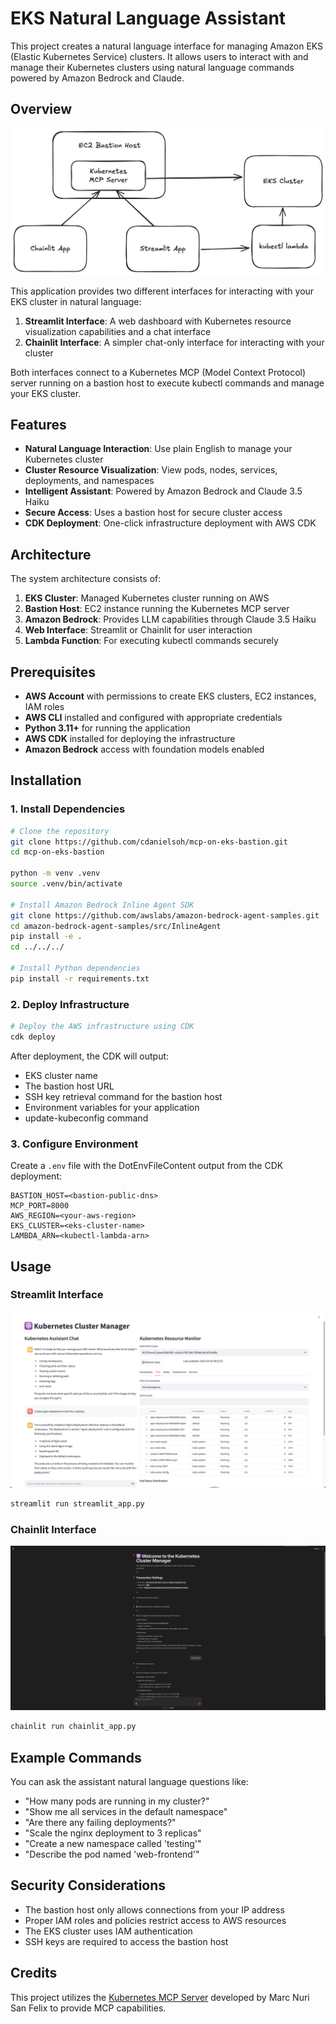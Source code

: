 # EKS Natural Language Assistant

This project creates a natural language interface for managing Amazon EKS (Elastic Kubernetes Service) clusters. It allows users to interact with and manage their Kubernetes clusters using natural language commands powered by Amazon Bedrock and Claude.

## Overview

![architecture](static/architecture.png)

This application provides two different interfaces for interacting with your EKS cluster in natural language:

1. **Streamlit Interface**: A web dashboard with Kubernetes resource visualization capabilities and a chat interface
2. **Chainlit Interface**: A simpler chat-only interface for interacting with your cluster

Both interfaces connect to a Kubernetes MCP (Model Context Protocol) server running on a bastion host to execute kubectl commands and manage your EKS cluster.

## Features

- **Natural Language Interaction**: Use plain English to manage your Kubernetes cluster
- **Cluster Resource Visualization**: View pods, nodes, services, deployments, and namespaces
- **Intelligent Assistant**: Powered by Amazon Bedrock and Claude 3.5 Haiku
- **Secure Access**: Uses a bastion host for secure cluster access
- **CDK Deployment**: One-click infrastructure deployment with AWS CDK

## Architecture

The system architecture consists of:

1. **EKS Cluster**: Managed Kubernetes cluster running on AWS
2. **Bastion Host**: EC2 instance running the Kubernetes MCP server
3. **Amazon Bedrock**: Provides LLM capabilities through Claude 3.5 Haiku
4. **Web Interface**: Streamlit or Chainlit for user interaction
5. **Lambda Function**: For executing kubectl commands securely

## Prerequisites

- **AWS Account** with permissions to create EKS clusters, EC2 instances, IAM roles
- **AWS CLI** installed and configured with appropriate credentials
- **Python 3.11+** for running the application
- **AWS CDK** installed for deploying the infrastructure
- **Amazon Bedrock** access with foundation models enabled

## Installation

### 1. Install Dependencies

```bash
# Clone the repository
git clone https://github.com/cdanielsoh/mcp-on-eks-bastion.git
cd mcp-on-eks-bastion

python -m venv .venv
source .venv/bin/activate

# Install Amazon Bedrock Inline Agent SDK
git clone https://github.com/awslabs/amazon-bedrock-agent-samples.git
cd amazon-bedrock-agent-samples/src/InlineAgent
pip install -e .
cd ../../../

# Install Python dependencies
pip install -r requirements.txt

```

### 2. Deploy Infrastructure

```bash
# Deploy the AWS infrastructure using CDK
cdk deploy
```

After deployment, the CDK will output:
- EKS cluster name
- The bastion host URL
- SSH key retrieval command for the bastion host
- Environment variables for your application
- update-kubeconfig command

### 3. Configure Environment

Create a `.env` file with the DotEnvFileContent output from the CDK deployment:

```
BASTION_HOST=<bastion-public-dns>
MCP_PORT=8000
AWS_REGION=<your-aws-region>
EKS_CLUSTER=<eks-cluster-name>
LAMBDA_ARN=<kubectl-lambda-arn>
```

## Usage

### Streamlit Interface

![Streamlit Interface](static/streamlit_screen.png)

```bash
streamlit run streamlit_app.py
```

### Chainlit Interface

![Chainlit Interface](static/chainlit_screen.png)

```bash
chainlit run chainlit_app.py
```

## Example Commands

You can ask the assistant natural language questions like:

- "How many pods are running in my cluster?"
- "Show me all services in the default namespace"
- "Are there any failing deployments?"
- "Scale the nginx deployment to 3 replicas"
- "Create a new namespace called 'testing'"
- "Describe the pod named 'web-frontend'"

## Security Considerations

- The bastion host only allows connections from your IP address
- Proper IAM roles and policies restrict access to AWS resources
- The EKS cluster uses IAM authentication
- SSH keys are required to access the bastion host

## Credits

This project utilizes the [Kubernetes MCP Server](https://github.com/manusa/kubernetes-mcp-server) developed by Marc Nuri San Felix to provide MCP capabilities.
